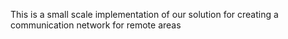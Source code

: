 This is a small scale implementation of our solution for creating a communication network for remote areas
